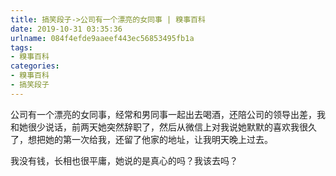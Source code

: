 ```yaml
---
title: 搞笑段子->公司有一个漂亮的女同事 | 糗事百科
date: 2019-10-31 03:35:36
urlname: 084f4efde9aaeef443ec56853495fb1a
tags: 
- 糗事百科
categories:
- 糗事百科
- 搞笑段子
---
```

公司有一个漂亮的女同事，经常和男同事一起出去喝酒，还陪公司的领导出差，我和她很少说话，前两天她突然辞职了，然后从微信上对我说她默默的喜欢我很久了，想把她的第一次给我，还留了他家的地址，让我明天晚上过去。

我没有钱，长相也很平庸，她说的是真心的吗？我该去吗？


